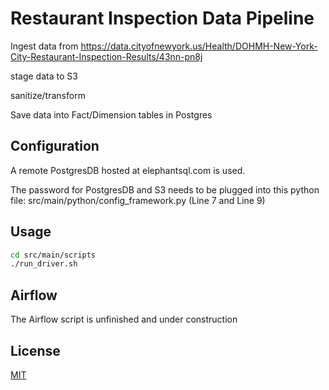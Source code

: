 # Restaurant Inspection Data Pipeline

Ingest data from https://data.cityofnewyork.us/Health/DOHMH-New-York-City-Restaurant-Inspection-Results/43nn-pn8j

stage data to S3

sanitize/transform

Save data into Fact/Dimension tables in Postgres

## Configuration

A remote PostgresDB hosted at elephantsql.com is used.

The password for PostgresDB and S3 needs to be plugged into this python file:
src/main/python/config_framework.py (Line 7 and Line 9)

## Usage
```bash
cd src/main/scripts
./run_driver.sh
```

## Airflow
The Airflow script is unfinished and under construction

## License
[MIT](https://choosealicense.com/licenses/mit/)
